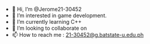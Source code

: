 - 👋 Hi, I’m @Jerome21-30452
- 👀 I’m interested in game development.
- 🌱 I’m currently learning C++
- 💞️ I’m looking to collaborate on 
- 📫 How to reach me : 21-30452@g.batstate-u.edu.ph

<!---
Jerome21-30452/Jerome21-30452 is a ✨ special ✨ repository because its `README.md` (this file) appears on your GitHub profile.
You can click the Preview link to take a look at your changes.
--->
